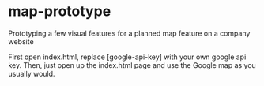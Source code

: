 # map-prototype
Prototyping a few visual features for a planned map feature on a company website

First open index.html, replace [google-api-key] with your own google api key. Then, just open up the index.html page and use the Google map as you usually would.

